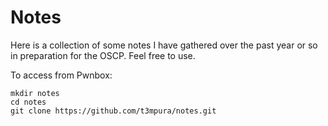 # Notes

Here is a collection of some notes I have gathered over the past year or so in preparation for the OSCP. Feel free to use.

To access from Pwnbox:
```
mkdir notes
cd notes
git clone https://github.com/t3mpura/notes.git
```
